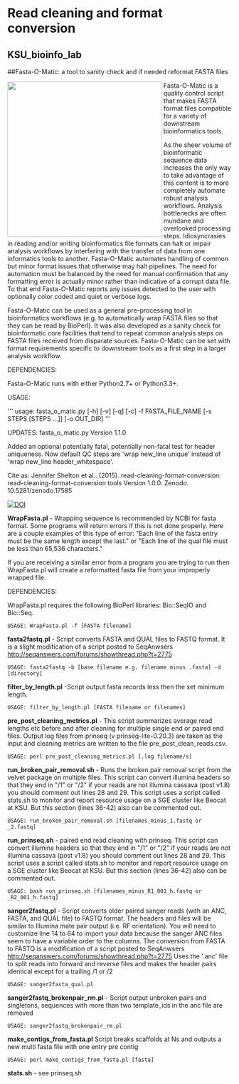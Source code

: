 Read cleaning and format conversion
===================================

KSU_bioinfo_lab
---------------

##Fasta-O-Matic: a tool to sanity check and if needed reformat FASTA files

<a href="url"><img src="https://raw.githubusercontent.com/i5K-KINBRE-script-share/read-cleaning-format-conversion/master/KSU_bioinfo_lab/fasta-o-matic/sequence_data_tools.png" align="left" width="348" ></a>

Fasta-O-Matic is a quality control script that makes FASTA format files compatible for a variety of downstream bioinformatics tools. 

As the sheer volume of bioinformatic sequence data increases the only way to take advantage of this content is to more completely automate robust analysis workflows. Analysis bottlenecks are often mundane and overlooked processing steps. Idiosyncrasies in reading and/or writing bioinformatics file formats can halt or impair analysis workflows by interfering with the transfer of data from one informatics tools to another. Fasta-O-Matic automates handling of common but minor format issues that otherwise may halt pipelines. The need for automation must be balanced by the need for manual confirmation that any formatting error is actually minor rather than indicative of a corrupt data file. To that end Fasta-O-Matic reports any issues detected to the user with optionally color coded and quiet or verbose logs.

Fasta-O-Matic can be used as a general pre-processing tool in bioinformatics workflows (e.g. to automatically wrap FASTA files so that they can be read by BioPerl). It was also developed as a sanity check for bioinformatic core facilities that tend to repeat common analysis steps on FASTA files received from disparate sources. Fasta-O-Matic can be set with format requirements specific to downstream tools as a first step in a larger analysis workflow.

DEPENDENCIES: 

Fasta-O-Matic runs with either Python2.7+ or Python3.3+.

USAGE:

'''
usage: fasta_o_matic.py [-h] [-v] [-q] [-c] -f FASTA_FILE_NAME [-s STEPS [STEPS ...]] [-o OUT_DIR]
'''

UPDATES:
fasta_o_matic.py Version 1.1.0

Added an optional potentially fatal, potentially non-fatal test for header uniqueness. Now default QC steps are 'wrap new_line unique' instead of 'wrap new_line header_whitespace'.


Cite as: Jennifer Shelton et al.. (2015). read-cleaning-format-conversion: read-cleaning-format-conversion tools Version 1.0.0. Zenodo. 10.5281/zenodo.17585

[![DOI](https://zenodo.org/badge/12929/i5K-KINBRE-script-share/read-cleaning-format-conversion.svg)](http://dx.doi.org/10.5281/zenodo.17585)

**WrapFasta.pl** - Wrapping sequence is recommended by NCBI for fasta format. Some programs will return errors if this is not done properly. Here are a couple examples of this type of error: "Each line of the fasta entry must be the same length except the last." or "Each line of the qual file must be less than 65,536 characters."
 
If you are receiving a similar error from a program you are trying to run then WrapFasta.pl will create a reformatted fasta file from your improperly wrapped file.

DEPENDENCIES: 

WrapFasta.pl requires the following BioPerl libraries: Bio::SeqIO and Bio::Seq.

    USAGE: WrapFasta.pl -f [FASTA filename]

**fasta2fastq.pl** - Script converts FASTA and QUAL files to FASTQ format. It is a slight modification of a script posted to SeqAnwsers http://seqanswers.com/forums/showthread.php?t=2775 

    USAGE: fasta2fastq -b [base filename e.g. filename minus .fasta] -d [directory]

**filter_by_length.pl** -Script output fasta records less then the set minimum length.

    USAGE: filter_by_length.pl [FASTA filename or filenames]

**pre_post_cleaning_metrics.pl** - This script summarizes average read lengths etc before and after cleaning for multiple single end or paired end files. Output log files from prinseq (v prinseq-lite-0.20.3) are taken as the input and cleaning metrics are written to the file pre_post_clean_reads.csv.

    USAGE: perl pre_post_cleaning_metrics.pl [.log filename/s]

**run_broken_pair_removal.sh** - Runs the broken pair removal script from the velvet package on multiple files. This script can convert illumina headers so that they end in "/1" or "/2" if your reads are not illumina cassava (post v1.8) you should comment out lines 28 and 29. This script uses a script called stats.sh to monitor and report resource usage on a SGE cluster like Beocat at KSU. But this section (lines 36-42) also can be commented out.

    USAGE: run_broken_pair_removal.sh [filenames_minus_1.fastq or _2.fastq]
  
**run_prinseq.sh** - paired end read cleaning with prinseq. This script can convert illumina headers so that they end in "/1" or "/2" if your reads are not illumina cassava (post v1.8) you should comment out lines 28 and 29. This script uses a script called stats.sh to monitor and report resource usage on a SGE cluster like Beocat at KSU. But this section (lines 36-42) also can be commented out.

    USAGE: bash run_prinseq.sh [filenames_minus_R1_001_h.fastq or _R2_001_h.fastq]

**sanger2fastq.pl** - Script converts older paired sanger reads (with an ANC, FASTA, and QUAL file) to FASTQ format. The headers and files will be similar to Illumina mate pair output (i.e. RF orientation). You will need to customize line 14 to 64 to import your data because the sanger ANC files seem to have a variable order to the columns. The conversion from FASTA to FASTQ is a modification of a script posted to SeqAnwsers http://seqanswers.com/forums/showthread.php?t=2775 
Uses the '.anc' file to split reads into forward and reverse files and makes the header pairs identical except for a trailing /1 or /2

    USAGE: sanger2fasta_qual.pl 

**sanger2fastq_brokenpair_rm.pl** - Script output unbroken pairs and singletons, sequences with more than two template_ids in the anc file are removed

    USAGE: sanger2fastq_brokenpair_rm.pl 

**make_contigs_from_fasta.pl** Script breaks scaffolds at Ns and outputs a new multi fasta file with one entry pre contig 

```USAGE: perl make_contigs_from_fasta.pl [fasta]```
  
**stats.sh** - see prinseq.sh
